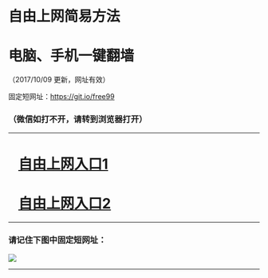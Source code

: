 ﻿# 自由上网简易方法

# 电脑、手机一键翻墙

（2017/10/09 更新，网址有效）

固定短网址：https://git.io/free99

### （微信如打不开，请转到浏览器打开）


***





# &nbsp;&nbsp; <a href="http://ft49914733.fwq-tz-1001.info/fwqtz01.html?t=100900126102 " target="_blank">自由上网入口1</a>
# &nbsp;&nbsp; <a href="http://ft789529699.fwq-tz-1002.info/fwqtz02.html?t=10090013229 " target="_blank">自由上网入口2</a>
***

### 请记住下图中固定短网址：

<img src="https://s3-us-west-2.amazonaws.com/fwq-1001/yjfq-20170905okok.png" /> 


***

